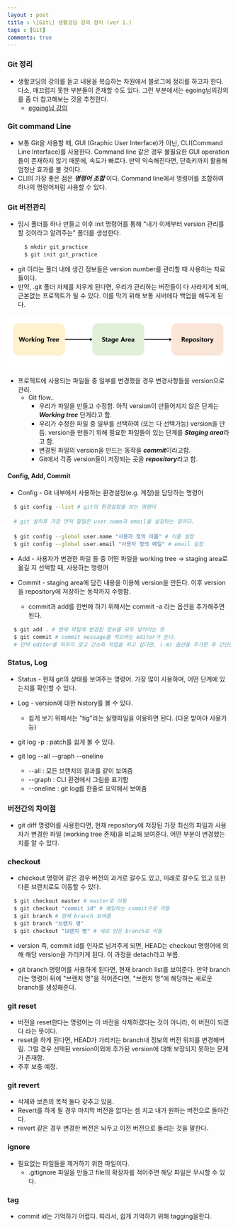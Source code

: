 ```yaml
---
layout : post
title : \[Git\] 생활코딩 강의 정리 (ver 1.)
tags : [Git]
comments: true
---
```

### Git 정리
- 생활코딩의 강의를 듣고 내용을 복습하는 차원에서 블로그에 정리를 하고자 한다. 다소, 매끄럽지 못한 부분들이 존재할 수도 있다. 그런 부분에서는 egoing님의강의를 좀 더 참고해보는 것을 추천한다.
  - [egoing님 강의](https://opentutorials.org/course/3839/22590)

### Git command Line
- 보통 Git을 사용할 때, GUI (Graphic User Interface)가 아닌, CLI(Command Line Interface)를 사용한다. Command line 같은 경우 불필요한 GUI operation들이 존재하지 않기 때문에, 속도가 빠르다. 만약 익숙해진다면, 단축키까지 활용해 엄청난 효과를 볼 것이다.
- CLI의 가장 좋은 점은 ***명령어 조합*** 이다. Command line에서 명령어를 조합하여 하나의 명령어처럼 사용할 수 있다.

### Git 버전관리
- 임시 폴더를 하나 만들고 이후 init 명령어를 통해 "내가 이제부터 version 관리를 할 것이라고 알려주는" 폴더를 생성한다.
  ```sh
    $ mkdir git_practice
    $ git init git_practice
  ```
- git 이라는 폴더 내에 생긴 정보들은 version number를 관리할 때 사용하는 자료들이다.
- 만약, .git 폴더 자체를 지우게 된다면, 우리가 관리하는 버전들이 다 사라지게 되며, 근본없는 프로젝트가 될 수 있다. 이를 막기 위해 보통 서버에다 백업을 해두게 된다.

![git_flow](../images/git_pic.png)

- 프로젝트에 사용되는 파일들 중 일부를 변경했을 경우 변경사항들을 version으로 관리.
  - Git flow..
    - 우리가 파일을 만들고 수정함. 아직 version이 만들어지지 않은 단계는 ***Working tree*** 단게라고 함.
    - 우리가 수정한 파일 중 일부를 선택하여 (또는 다 선택가능) version을 만듬. version을 만들기 위해 필요한 파일들이 있는 단계를 ***Staging area***라고 함.
    - 변경된 파일의 version을 만드는 동작을 ***commit***이라고함.
    - Git에서 각종 version들이 저장되는 곳을 ***repository***라고 함.

#### Config, Add, Commit
- Config - Git 내부에서 사용하는 환경설정(e.g. 계정)을 담당하는 명령어 
```sh
  $ git config --list # git의 환경설정을 보는 명령어

  # git 설치후 가장 먼저 할일은 user.name과 email을 설정하는 일이다.

  $ git config --global user.name "사용자 정의 이름" # 이름 설정
  $ git config --global user.email "사용자 정의 메일" # email 설정
```

- Add - 사용자가 변경한 파일 들 중 어떤 파일을 working tree -> staging area로 옮길 지 선택할 때, 사용하는 명령어

- Commit - staging area에 담긴 내용을 이용해 version을 만든다. 이후 version을 repository에 저장하는 동작까지 수행함.
  - commit과 add를 한번에 하기 위해서는 commit -a 라는 옵션을 추가해주면 된다.

```sh
  $ git add . # 현재 파일에 변경된 정보를 모두 넣어라는 뜻
  $ git commit # commit message를 적으라는 editor가 뜬다. 
  # 만약 editor를 띄우지 않고 간소화 작업을 하고 싶다면, (-m) 옵션을 추가한 후 간단한 commit message를 적으면 된다.
```

### Status, Log
- Status - 현재 git의 상태를 보여주는 명령어. 가장 많이 사용하며, 어떤 단계에 있는지를 확인할 수 있다.

- Log - version에 대한 history를 볼 수 있다.
  - 쉽게 보기 위해서는 "tig"라는 실행파일을 이용하면 된다. (다운 받아야 사용가능)

- git log -p : patch를 쉽게 볼 수 있다.

- git log --all --graph --oneline
  - --all : 모든 브랜치의 결과를 같이 보여줌
  - --graph : CLI 환경에서 그림을 표기함
  - --oneline : git log를 한줄로 요약해서 보여줌

### 버전간의 차이점
- git diff 명령어를 사용한다면, 현재 repository에 저장된 가장 최신의 파일과 사용자가 변경한 파일 (working tree 존재)을 비교해 보여준다. 어떤 부분이 변경했는지를 알 수 있다. 

### checkout
- checkout 명령어 같은 경우 버전의 과거로 갈수도 있고, 미래로 갈수도 있고 또한 다른 브랜치로도 이동할 수 있다.
```sh
  $ git checkout master # master로 이동
  $ git checkout "commit id" # 해당하는 commit으로 이동
  $ git branch # 현재 branch 보여줌
  $ git branch "브랜치 명"
  $ git checkout "브랜치 명" # 새로 만든 branch로 이동
```

- version 즉, commit id를 인자로 넘겨주게 되면, HEAD는 checkout 명령어에 의해 해당 version을 가리키게 된다. 이 과정을 detach라고 부름.

- git branch 명령어를 사용하게 된다면, 현재 branch list를 보여준다. 만약 branch라는 명령어 뒤에 "브랜치 명"을 적어준다면, "브랜치 명"에 해당하는 새로운 branch를 생성해준다.

### git reset
- 버전을 reset한다는 명령어는 이 버전을 삭제하겠다는 것이 아니라, 이 버전이 되겠다 라는 뜻이다.
- reset을 하게 된다면, HEAD가 가리키는 branch내 정보의 버전 위치를 변경해버림. 그럴 경우 선택된 version이외에 추가된 version에 대해 보장되지 못하는 문제가 존재함.
- 추후 보충 예정.

### git revert
- 삭제와 보존의 목적 둘다 갖추고 있음.
- Revert를 하게 될 경우 마지막 버전을 없다는 셈 치고 내가 원하는 버전으로 돌아간다. 
- revert 같은 경우 변경한 버전은 놔두고 이전 버전으로 돌리는 것을 말한다.

### ignore
- 필요없는 파일들을 제거하기 위한 파일이다.
  - .gitignore 파일을 만들고 file의 확장자를 적어주면 해당 파일은 무시할 수 있다.

### tag
- commit id는 기억하기 어렵다. 따라서, 쉽게 기억하기 위해 tagging을한다.

